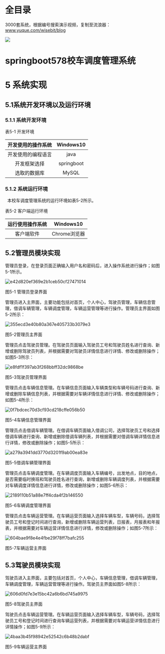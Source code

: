 # 全目录

3000套系统，根据编号搜索演示视频，复制至流浪器：www.yuque.com/wisebit/blog


![](https://bitwise.oss-cn-heyuan.aliyuncs.com/2024/11/06/qq_wechat.png)
# springboot578校车调度管理系统
# 5 系统实现
## 5.1系统开发环境以及运行环境
### 5.1.1 系统开发环境
表5-1 开发环境

|开发使用的操作系统|Windows10|
| :-: | :-: |
|开发使用的编程语言|java|
|开发框架选择|springboot|
|选取的数据库|MySQL|
### 5.1.2 系统运行环境
` `本校车调度管理系统的运行环境如表5-2所示。

表5-2 客户端运行环境

|运行使用操作系统|Windows10|
| :-: | :-: |
|客户端软件|Chrome浏览器|

## 5.2管理员模块实现
管理员登录，在登录页面正确输入用户名和密码后，进入操作系统进行操作；如图5-1所示。                               

![e42d820ef369e2b1ceb50cf27471014](/md/blog.015.jpeg)

图5-1 管理员登录界面

管理员进入主界面，主要功能包括对首页，个人中心，驾驶员管理，车辆信息管理，借调车辆管理，车辆调度管理，车辆运营管理等进行操作。管理员主界面如图5-2所示：

![355ecd3e40b80a367e405733b3079e3](/md/blog.015.jpeg)

图5-2管理员主界面

管理员点击驾驶员管理。在驾驶员页面输入驾驶员工号和驾驶员姓名进行查询、新增或删除驾驶员列表，并根据需要对驾驶员详情信息进行详情、修改或删除操作；如图5-3所示：

![e8fdf1f397ab3f268bbff32dc9868be](/md/blog.015.jpeg)

图5-3驾驶员管理界面

管理员点击车辆信息管理。在车辆信息页面输入车辆类型和车辆号码进行查询、新增或删除车辆信息列表，并根据需要对车辆详情信息进行详情、修改或删除操作；如图5-4所示：

![0f7bdcec70d3cf93cd218cffe056b50](/md/blog.015.jpeg)

图5-4车辆信息管理界面

管理员点击借调车辆管理。在借调车辆页面输入借调公司，选择驾驶员工号和选择借调车辆进行查询、新增或删除借调车辆列表，并根据需要对借调车辆详情信息进行详情，修改或删除操作；如图5-5所示：

![a279a3941dd3770d3201f9ab00ea83e](/md/blog.015.jpeg)

图5-5借调车辆管理界面

管理员点击车辆调度管理。在车辆调度页面输入车辆编号，出发地点，目的地点，是否需要临时换班和驾驶员姓名进行查询，新增或删除车辆调度列表，并根据需要对车辆调度详情信息进行详情，修改或删除操作；如图5-6所示：

![2189110b51a88e7ff4cda4f2b146550](/md/blog.015.jpeg)

图5-6车辆调度管理界面

管理员点击车辆运营管理。在车辆运营页面输入选择车辆车型，车辆号码，选择驾驶员工号和登记时间进行查询，新增或删除车辆运营列表，日报表，月报表和年报表，并根据需要对车辆运营详情信息进行详情，修改或删除操作；如图5-7所示：

![604bae9f8e4e4fbe29f78ff7bafc255](/md/blog.015.jpeg)

图5-7车辆运营主界面
## 5.3驾驶员模块实现
驾驶员进入主界面，主要包括对首页，个人中心，车辆信息管理，借调车辆管理，车辆调度管理，车辆运营管理等进行操作。驾驶员主界面如图5-8所示：

![606d0fd7e3e15bc42a6b6bd745a9975](/md/blog.015.jpeg)

图5-8驾驶员主界面

驾驶员点击车辆运营管理。在车辆运营页面输入选择车辆车型，车辆号码，选择驾驶员工号和登记时间进行查询车辆运营列表，并根据需要对车辆运营详情信息进行详情操作；如图5-9所示：

![4baa3b45f98942e52542c6b48b2dabf](/md/blog.015.jpeg)

图5-9车辆运营主界面
